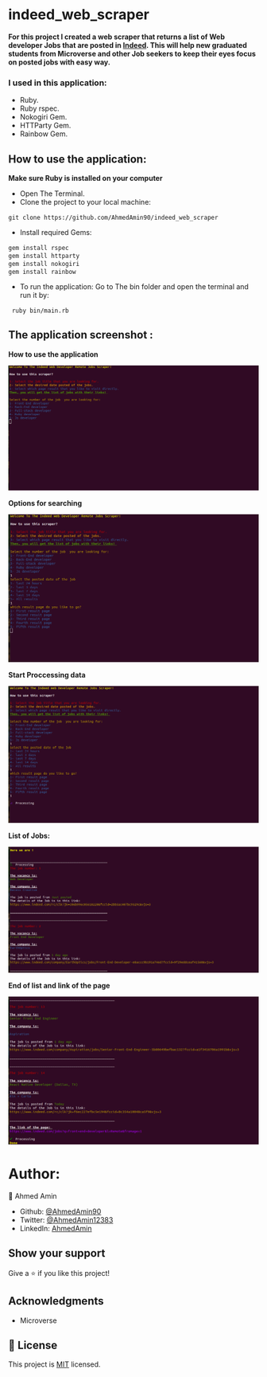 # indeed_web_scraper



**For this project I created a web scraper that returns a list of Web developer Jobs that are posted in [Indeed](https://www.indeed.com/). This will help new graduated students from Microverse and other Job seekers to keep their eyes focus on posted jobs with easy way.**

### I used in this application:
- Ruby.
- Ruby rspec.
- Nokogiri Gem.
- HTTParty Gem.
- Rainbow Gem.

## How to use the application:

**Make sure Ruby is installed on your computer**

- Open The Terminal.
- Clone the project to your local machine:
```
git clone https://github.com/AhmedAmin90/indeed_web_scraper
```
- Install required Gems:

```
gem install rspec 
gem install httparty 
gem install nokogiri
gem install rainbow
```
- To run the application: Go to The bin folder and open the terminal and run it by:
```
 ruby bin/main.rb
 ```

## The application screenshot :
**How to use the application**


![screenshot](./imgs/start-and-how-to-use-it.png)

**Options for searching**


![screenshot](./imgs/options.png)

**Start Proccessing data**


![screenshot](./imgs/start-processing-data.png)

**List of Jobs:**


![screenshot](./imgs/start-the-list.png)


**End of list and link of the page**


![screenshot](./imgs/end-of-the-list.png)


# Author:

👤  Ahmed Amin

- Github: [@AhmedAmin90](https://github.com/AhmedAmin90)
- Twitter: [@AhmedAmin12383](https://twitter.com/AhmedAmin12383)
- LinkedIn: [AhmedAmin](https://www.linkedin.com/in/web-developer)

## Show your support

Give a ⭐️ if you like this project!

## Acknowledgments

- Microverse


## 📝 License

This project is [MIT](LICENSE) licensed.

